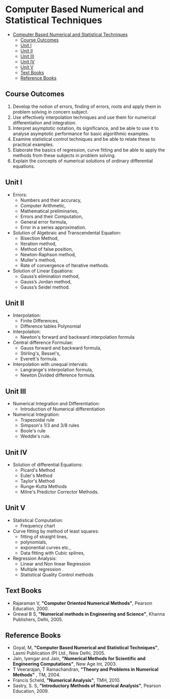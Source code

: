 # Computer Based Numerical and Statistical Techniques

- [Computer Based Numerical and Statistical Techniques](#computer-based-numerical-and-statistical-techniques)
  - [Course Outcomes](#course-outcomes)
  - [Unit I](#unit-i)
  - [Unit II](#unit-ii)
  - [Unit III](#unit-iii)
  - [Unit IV](#unit-iv)
  - [Unit V](#unit-v)
  - [Text Books](#text-books)
  - [Reference Books](#reference-books)

## Course Outcomes

1. Develop the notion of errors, finding of errors, roots and 
   apply them in problem solving in concern subject.
2. Use effectively interpolation techniques and use them for 
   numerical differentiation and integration.
3. Interpret asymptotic notation, its significance, and be 
   able to use it to analyse asymptotic performance for basic 
   algorithmic examples.
4. Examine statistical control techniques and be able to relate 
   these to practical examples.
5. Elaborate the basics of regression, curve fitting and be 
   able to apply the methods from these subjects in problem solving.
6. Explain the concepts of numerical solutions of ordinary 
   differential equations.

## Unit I

- Errors:
  - Numbers and their accuracy,
  - Computer Arithmetic,
  - Mathematical preliminaries,
  - Errors and their Computation,
  - General error formula,
  - Error in a series approximation.
- Solution of Algebraic and Transcendental Equation:
  - Bisection Method,
  - Iteration method,
  - Method of false position,
  - Newton-Raphson method,
  - Muller's method,
  - Rate of convergence of Iterative methods.
- Solution of Linear Equations:
  - Gauss’s elimination method,
  - Gauss’s Jordan method,
  - Gauss’s Seidel method.

## Unit II

- Interpolation:
  - Finite Differences,
  - Difference tables Polynomial
- Interpolation:  
  - Newton's forward and backward interpolation formula
- Central difference Formulae:
  - Gauss forward and backward formula,
  - Stirling's, Bessel's,
  - Everett's formula.
- Interpolation with unequal intervals:
  - Langrange's interpolation formula,
  - Newton Divided difference formula.

## Unit III

- Numerical Integration and Differentiation:  
  - Introduction of Numerical differentiation
- Numerical Integration:
  - Trapezoidal rule
  - Simpson's 1/3 and 3/8 rules
  - Boole's rule
  - Weddle's rule.

## Unit IV

- Solution of differential Equations:  
  - Picard's Method
  - Euler's Method
  - Taylor's Method
  - Runge-Kutta Methods
  - Milne's Predictor Corrector Methods.

## Unit V

- Statistical Computation:
  - Frequency chart
- Curve fitting by method of least squares:
  - fitting of straight lines,
  - polynomials,
  - exponential curves etc.,
  - Data fitting with Cubic splines,
- Regression Analysis:
  - Linear and Non linear Regression
  - Multiple regression
  - Statistical Quality Control methods

## Text Books

- Rajaraman V, 
  **"Computer Oriented Numerical Methods"**, 
  Pearson Education, 2000.
- Grewal B S, 
  **"Numerical methods in Engineering and Science"**, 
  Khanna Publishers, Delhi, 2005.

## Reference Books

- Goyal, M, 
  **"Computer Based Numerical and Statistical Techniques"**, 
  Laxmi Publication (P) Ltd., New Delhi, 2005.
- Jain, Iyengar and Jain, 
  **"Numerical Methods for Scientific and Engineering Computations"**, 
  New Age Int, 2003.
- T Veerarajan, T Ramachandran, 
  **"Theory and Problems in Numerical Methods"**
  , TM, 2004.
- Francis Scheld, 
  **"Numerical Analysis"**, 
  TMH, 2010.
- Sastry, S. S, 
  **"Introductory Methods of Numerical Analysis"**, 
  Pearson Education, 2009.